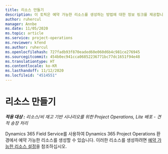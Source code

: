 ```yaml
---
title: 리소스 만들기
description: 이 토픽은 예약 가능한 리소스를 생성하는 방법에 대한 정보 링크를 제공합니다.
author: ruhercul
manager: Annbe
ms.date: 11/05/2020
ms.topic: article
ms.service: project-operations
ms.reviewer: kfend
ms.author: ruhercul
ms.openlocfilehash: 727fadb93f870eaded60e060d6b4c981ce276945
ms.sourcegitcommit: 454b0ec941cca06852236771bc77dc1651f94e48
ms.translationtype: HT
ms.contentlocale: ko-KR
ms.lasthandoff: 11/12/2020
ms.locfileid: "4514551"
---
```

# <a name="create-resources"></a>리소스 만들기

_**적용 대상 :** 리소스/비 재고 기반 시나리오를 위한 Project Operations, Lite 배포 - 견적 송장 처리_

Dynamics 365 Field Service를 사용하여 Dynamics 365 Project Operations 환경에서 예약 가능한 리소스를 생성할 수 있습니다. 이러한 리소스를 생성하려면 [예약 가능한 리소스 설정](https://docs.microsoft.com/dynamics365/field-service/set-up-bookable-resources)을 참조하십시오.
